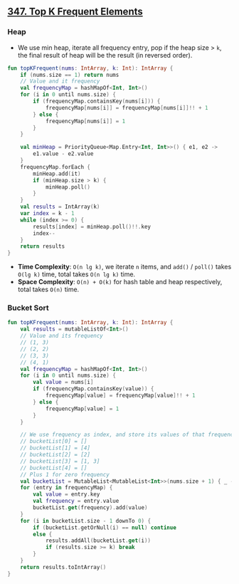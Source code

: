## [347. Top K Frequent Elements](https://leetcode.com/problems/top-k-frequent-elements/)

### Heap
* We use min heap, iterate all frequency entry, pop if the heap size > `k`, the final result of heap will be the result (in reversed order).

```kotlin
fun topKFrequent(nums: IntArray, k: Int): IntArray {
    if (nums.size == 1) return nums
    // Value and it frequency
    val frequencyMap = hashMapOf<Int, Int>()
    for (i in 0 until nums.size) {
        if (frequencyMap.containsKey(nums[i])) {
            frequencyMap[nums[i]] = frequencyMap[nums[i]]!! + 1
        } else {
            frequencyMap[nums[i]] = 1
        }
    }

    val minHeap = PriorityQueue<Map.Entry<Int, Int>>() { e1, e2 ->
        e1.value - e2.value
    }
    frequencyMap.forEach {
        minHeap.add(it)
        if (minHeap.size > k) {
            minHeap.poll()
        }
    }
    val results = IntArray(k)
    var index = k - 1
    while (index >= 0) {
        results[index] = minHeap.poll()!!.key
        index--
    }
    return results
}
```

* **Time Complexity**: `O(n lg k)`, we iterate `n` items, and `add()` / `poll()` takes `O(lg k)` time, total takes `O(n lg k)` time.
* **Space Complexity**: `O(n) + O(k)` for hash table and heap respectively, total takes `O(n)` time.

### Bucket Sort
```kotlin
fun topKFrequent(nums: IntArray, k: Int): IntArray {
    val results = mutableListOf<Int>()
    // Value and its frequency
    // (1, 3)
    // (2, 2)
    // (3, 3)
    // (4, 1)
    val frequencyMap = hashMapOf<Int, Int>()
    for (i in 0 until nums.size) {
        val value = nums[i]
        if (frequencyMap.containsKey(value)) {
            frequencyMap[value] = frequencyMap[value]!! + 1
        } else {
            frequencyMap[value] = 1
        }
    }

    // We use frequency as index, and store its values of that frequency
    // bucketList[0] = []
    // bucketList[1] = [4]
    // bucketList[2] = [2]
    // bucketList[3] = [1, 3]
    // bucketList[4] = []
    // Plus 1 for zero frequency
    val bucketList = MutableList<MutableList<Int>>(nums.size + 1) { _ -> mutableListOf() }
    for (entry in frequencyMap) {
        val value = entry.key
        val frequency = entry.value
        bucketList.get(frequency).add(value)
    }
    for (i in bucketList.size - 1 downTo 0) {
        if (bucketList.getOrNull(i) == null) continue
        else {
            results.addAll(bucketList.get(i))
            if (results.size >= k) break
        }
    }
    return results.toIntArray()
}
```